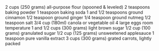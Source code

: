 2 cups (250 grams) all-purpose flour (spooned & leveled)
2 teaspoons baking powder
1 teaspoon baking soda
1 and 1/2 teaspoons ground cinnamon
1/2 teaspoon ground ginger
1/4 teaspoon ground nutmeg
1/2 teaspoon salt
3/4 cup (180ml) canola or vegetable oil
4 large eggs room temperature
1 and 1/2 cups (300 grams) light brown sugar
1/2 cup (100 grams) granulated sugar
1/2 cup (125 grams) unsweetened applesauce
1 teaspoon pure vanilla extract
3 cups (300 grams) grated carrots, lightly packed